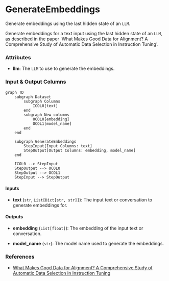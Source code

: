 # GenerateEmbeddings


Generate embeddings using the last hidden state of an `LLM`.



Generate embeddings for a text input using the last hidden state of an `LLM`, as
    described in the paper 'What Makes Good Data for Alignment? A Comprehensive Study of
    Automatic Data Selection in Instruction Tuning'.





### Attributes

- **llm**: The `LLM` to use to generate the embeddings.





### Input & Output Columns

``` mermaid
graph TD
	subgraph Dataset
		subgraph Columns
			ICOL0[text]
		end
		subgraph New columns
			OCOL0[embedding]
			OCOL1[model_name]
		end
	end

	subgraph GenerateEmbeddings
		StepInput[Input Columns: text]
		StepOutput[Output Columns: embedding, model_name]
	end

	ICOL0 --> StepInput
	StepOutput --> OCOL0
	StepOutput --> OCOL1
	StepInput --> StepOutput

```


#### Inputs


- **text** (`str`, `List[Dict[str, str]]`): The input text or conversation to generate  embeddings for.




#### Outputs


- **embedding** (`List[float]`): The embedding of the input text or conversation.

- **model_name** (`str`): The model name used to generate the embeddings.







### References

- [What Makes Good Data for Alignment? A Comprehensive Study of Automatic Data Selection in Instruction Tuning](https://arxiv.org/abs/2312.15685)


